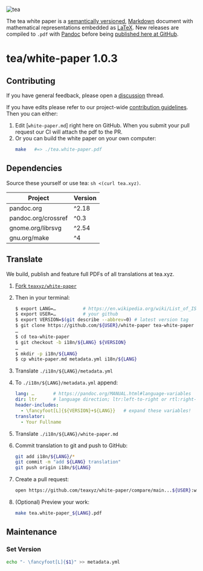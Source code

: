 ![tea](https://tea.xyz/banner.png)

The tea white paper is a [semantically versioned][semver], [Markdown] document
with mathematical representations embedded as [LaTeX].
New releases are compiled to `.pdf` with [Pandoc] before being
[published here at GitHub][releases].

# tea/white-paper 1.0.3

## Contributing

If you have general feedback, please open a [discussion] thread.

If you have edits please refer to our project-wide [contribution guidelines].
Then you can either:

1. Edit [`white-paper.md`] right here on GitHub.
    When you submit your pull request our CI will attach the pdf to the PR.
2. Or you can build the white paper on your own computer:
    ```sh
    make   #=> ./tea.white-paper.pdf
    ```

## Dependencies

Source these yourself or use tea: `sh <(curl tea.xyz)`.

| Project             | Version |
|---------------------|---------|
| pandoc.org          | ^2.18   |
| pandoc.org/crossref | ^0.3    |
| gnome.org/librsvg   | ^2.54   |
| gnu.org/make        | ^4      |


## Translate

We build, publish and feature full PDFs of all translations at tea.xyz.

1. [Fork `teaxyz/white-paper`][fork]
2. Then in your terminal:
    ```sh
    $ export LANG=…          # https://en.wikipedia.org/wiki/List_of_ISO_639-1_codes
    $ export USER=…          # your github
    $ export VERSION=$(git describe --abbrev=0) # latest version tag  
    $ git clone https://github.com/${USER}/white-paper tea-white-paper
    …
    $ cd tea-white-paper
    $ git checkout -b i18n/${LANG} ${VERSION}
    …
    $ mkdir -p i18n/${LANG}
    $ cp white-paper.md metadata.yml i18n/${LANG}
    ```
3. Translate `./i18n/${LANG}/metadata.yml`
4. To `./i18n/${LANG}/metadata.yml` append:
    ```yml
    lang: …       # https://pandoc.org/MANUAL.html#language-variables
    dir: ltr      # language direction; ltr:left-to-right or rtl:right-to-left
    header-includes:
      - \fancyfoot[L]{${VERSION}+${LANG}}   # expand these variables!
    translator:
      - Your Fullname
    ```
5. Translate `./i18n/${LANG}/white-paper.md`
6. Commit translation to git and push to GitHub:
   ```sh
   git add i18n/${LANG}/*
   git commit -m "add ${LANG} translation"
   git push origin i18n/${LANG}
   ```
7. Create a pull request:
   ```sh
   open https://github.com/teaxyz/white-paper/compare/main...${USER}:white-paper:i18n/${LANG}
   ```

8. (Optional) Preview your work:
   ```sh
   make tea.white-paper_${LANG}.pdf
   ```


## Maintenance

### Set Version

```sh
echo "- \fancyfoot[L]{$1}" >> metadata.yml
```

[Pandoc]: https://pandoc.org
[Markdown]: https://daringfireball.net/projects/markdown/
[LaTeX]: https://latex-project.org/
[releases]: ../../releases
[brew]: https://brew.sh
[semver]: https://semver.org
[discussion]: ../../discussions
[fork]: ../../fork
[contribution guidelines]: https://github.com/teaxyz/.github/blob/main/CONTRIBUTING.md
